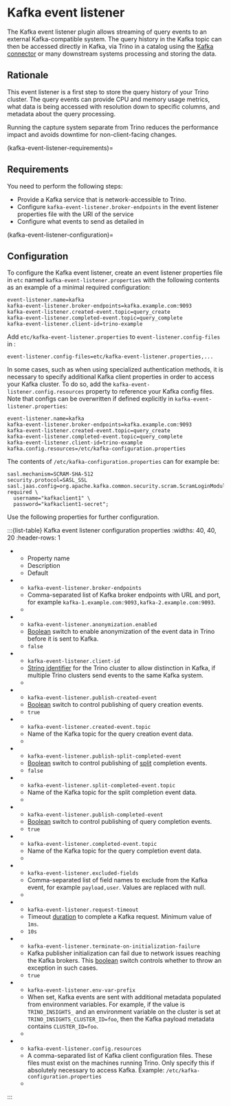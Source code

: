 # Kafka event listener

The Kafka event listener plugin allows streaming of query events to an external
Kafka-compatible system. The query history in the Kafka topic can then be
accessed directly in Kafka, via Trino in a catalog using the [Kafka
connector](/connector/kafka) or many downstream systems processing and storing
the data.

## Rationale

This event listener is a first step to store the query history of your Trino
cluster. The query events can provide CPU and memory usage metrics, what data is
being accessed with resolution down to specific columns, and metadata about the
query processing.

Running the capture system separate from Trino reduces the performance impact
and avoids downtime for non-client-facing changes.

(kafka-event-listener-requirements)=
## Requirements

You need to perform the following steps:

- Provide a Kafka service that is network-accessible to Trino.
- Configure `kafka-event-listener.broker-endpoints` in the event listener
  properties file with the URI of the service
- Configure what events to send as detailed
  in [](kafka-event-listener-configuration)

(kafka-event-listener-configuration)=
## Configuration

To configure the Kafka event listener, create an event listener properties
file in `etc` named `kafka-event-listener.properties` with the following
contents as an example of a minimal required configuration:

```properties
event-listener.name=kafka
kafka-event-listener.broker-endpoints=kafka.example.com:9093
kafka-event-listener.created-event.topic=query_create
kafka-event-listener.completed-event.topic=query_complete
kafka-event-listener.client-id=trino-example
```

Add `etc/kafka-event-listener.properties` to `event-listener.config-files`
in [](config-properties):

```properties
event-listener.config-files=etc/kafka-event-listener.properties,...
```

In some cases, such as when using specialized authentication methods, it is
necessary to specify additional Kafka client properties in order to access
your Kafka cluster. To do so, add the `kafka-event-listener.config.resources`
property to reference your Kafka config files. Note that configs can be
overwritten if defined explicitly in `kafka-event-listener.properties`:

```properties
event-listener.name=kafka
kafka-event-listener.broker-endpoints=kafka.example.com:9093
kafka-event-listener.created-event.topic=query_create
kafka-event-listener.completed-event.topic=query_complete
kafka-event-listener.client-id=trino-example
kafka.config.resources=/etc/kafka-configuration.properties
```

The contents of `/etc/kafka-configuration.properties` can for example be:

```properties
sasl.mechanism=SCRAM-SHA-512
security.protocol=SASL_SSL
sasl.jaas.config=org.apache.kafka.common.security.scram.ScramLoginModule required \
  username="kafkaclient1" \
  password="kafkaclient1-secret";
```

Use the following properties for further configuration.

:::{list-table} Kafka event listener configuration properties
:widths: 40, 40, 20
:header-rows: 1

* - Property name
  - Description
  - Default
* - `kafka-event-listener.broker-endpoints`
  - Comma-separated list of Kafka broker endpoints with URL and port, for
    example `kafka-1.example.com:9093,kafka-2.example.com:9093`.
  - 
* - `kafka-event-listener.anonymization.enabled`
  - [Boolean](prop-type-boolean) switch to enable anonymization of the event
    data in Trino before it is sent to Kafka.
  - `false`
* - `kafka-event-listener.client-id`
  - [String identifier](prop-type-string) for the Trino cluster to allow
    distinction in Kafka, if multiple Trino clusters send events to the same
    Kafka system.
  - 
* - `kafka-event-listener.publish-created-event`
  - [Boolean](prop-type-boolean) switch to control publishing of query creation
    events.
  - `true`
* - `kafka-event-listener.created-event.topic`
  - Name of the Kafka topic for the query creation event data.
  - 
* - `kafka-event-listener.publish-split-completed-event`
  - [Boolean](prop-type-boolean) switch to control publishing of
    [split](trino-concept-splits) completion events.
  - `false`
* - `kafka-event-listener.split-completed-event.topic`
  - Name of the Kafka topic for the split completion event data.
  - 
* - `kafka-event-listener.publish-completed-event`
  - [Boolean](prop-type-boolean) switch to control publishing of query
    completion events.
  - `true`
* - `kafka-event-listener.completed-event.topic`
  - Name of the Kafka topic for the query completion event data.
  -
* - `kafka-event-listener.excluded-fields`
  - Comma-separated list of field names to exclude from the Kafka event, for
    example `payload,user`. Values are replaced with null.
  -
* - `kafka-event-listener.request-timeout`
  - Timeout [duration](prop-type-duration) to complete a Kafka request. Minimum
    value of `1ms`.
  - `10s`
* - `kafka-event-listener.terminate-on-initialization-failure`
  - Kafka publisher initialization can fail due to network issues reaching the
    Kafka brokers. This [boolean](prop-type-boolean) switch controls whether to
    throw an exception in such cases.
  - `true`
* - `kafka-event-listener.env-var-prefix`
  - When set, Kafka events are sent with additional metadata populated from
    environment variables. For example, if the value is `TRINO_INSIGHTS_` and an
    environment variable on the cluster is set at
    `TRINO_INSIGHTS_CLUSTER_ID=foo`, then the Kafka payload metadata contains
    `CLUSTER_ID=foo`.
  -
* - `kafka-event-listener.config.resources`
  - A comma-separated list of Kafka client configuration files. These files
    must exist on the machines running Trino. Only specify this if absolutely
    necessary to access Kafka. Example: `/etc/kafka-configuration.properties`
  -
:::
